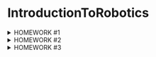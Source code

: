 # IntroductionToRobotics

<details>
  
<summary>HOMEWORK #1</summary>
<br>
  
### As was described in the laboratory, the homework consists of the following:

  • Components: RBG led (1 minimum), potentiometers (3 minimum), resistors and wires (per logic)

  • Technical Task: Use a separat potentiometer in controlling each of thecolor of the RGB led (Red, Green andBlue). The control must be done with digital electronics (aka you must read the value of the potentiometer with Arduino, and write a mapped value to each of the pins connectedto the led.
 
 Link to Youtube video --> https://youtu.be/2Q2uAz9449w

<br>
<img src="https://user-images.githubusercontent.com/41235115/139037978-5155c4df-429a-4cb4-9c96-6dde834d50db.jpeg" data-canonical-src="https://user-images.githubusercontent.com/41235115/139037978-5155c4df-429a-4cb4-9c96-6dde834d50db.jpeg" width="200" height="400" />
  
</details>
  
  

<details>
  
<summary>HOMEWORK #2</summary>
<br>

### As was described in the laboratory, the homework consists of the following:

• Components: 5 LEDs, 1 button, 1 buzzer, resistors and wires (per logic)

• General description: Building the traffic lights for a crosswalk. You
will use 2 LEDs to represent the traffic lights for people (red and green)
and 3 LEDs to represent the traffic lights for cars (red, yellow and green).
See the states it needs to go through. If anything is not clear, ask. Also,
see the uploaded video (the intervals are different, but the states flow is
the same). It’s a traffic lights system for people and cars - don’t overthink
it.

### The system has the following states:
<br>
  
•  State 1 (default, reinstated after state 4 ends): green light for cars,
red light for people, no sounds.
##### Duration: indefinite, changed by pressing the button.
<br>

•  State 2 (initiated by counting down 10 seconds after a button press):
the light should be yellow for cars, red for people and no sounds.
##### Duration: 3 seconds.
<br>

•  State 3 (iniated after state 2 ends): red for cars, green for people and
a beeping sound from the buzzer at a constant interval. 
##### Duration: 10 seconds.
<br>

•  State 4 (initiated after state 3 ends): red for cars, blinking green
for people and a beeping sound from the buzzer, at a constant interval, faster than the beeping in state 3.
##### Duration: 5 seconds.

 Link to Youtube video --> https://youtu.be/ksTUSur19TU
  
<br>
<img src="https://user-images.githubusercontent.com/41235115/140101081-f81d9dcd-6221-49f8-9abc-f00f20a25fa4.jpeg" data-canonical-src="https://user-images.githubusercontent.com/41235115/140101081-f81d9dcd-6221-49f8-9abc-f00f20a25fa4.jpeg" width="200" height="400" />

</details>


<details>
  
<summary>HOMEWORK #3</summary>
<br>

### As was described in the laboratory, the homework consists of the following:

Components: a buzzer and a 7-segment display
<br>
Task: should detect EMF (check body and near outlets). It prints the value on the 7-segment display and makes a sound based on the intensity.

 Link to Youtube video --> https://youtu.be/NC3r56AXqPA
  
<br>
<img src="https://user-images.githubusercontent.com/41235115/141155511-a3b6c669-4029-4911-bce4-2912ad14e454.jpeg" data-canonical-src="https://user-images.githubusercontent.com/41235115/141155511-a3b6c669-4029-4911-bce4-2912ad14e454.jpeg" width="200" height="400" />
<br>
<img src="https://user-images.githubusercontent.com/41235115/141155627-d229486f-e389-4fe4-b7d9-2ab58b9c83ef.jpeg" data-canonical-src="https://user-images.githubusercontent.com/41235115/141155627-d229486f-e389-4fe4-b7d9-2ab58b9c83ef.jpeg" width="200" height="400" />

</details>
